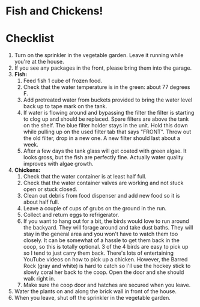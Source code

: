 # Fish and Chickens!

# Checklist

1. Turn on the sprinkler in the vegetable garden.  Leave it running while you're at the house.
2. If you see any packages in the front, please bring them into the garage.
3. **Fish:**
    1. Feed fish 1 cube of frozen food.
    2. Check that the water temperature is in the green: about 77 degrees F.
    3. Add pretreated water from buckets provided to bring the water level back up to tape mark on the tank.
    4. If water is flowing around and bypassing the filter the filter is starting to clog up
       and should be replaced.  Spare filters are above the tank on the shelf.
       The blue filter holder stays in the unit.  Hold this down while pulling up
       on the used filter tab that says "FRONT".
       Throw out the old filter, drop in a new one.  A new filter should
       last about a week.
    5. After a few days the tank glass will get coated with green algae.
       It looks gross, but the fish are perfectly fine.
       Actually water quality improves with algae growth.
4. **Chickens:**
    1. Check that the water container is at least half full.
    2. Check that the water container valves are working and not stuck open or stuck closed.
    3. Clean out debris from food dispenser and add new food so it is about half full.
    4. Leave a couple of cups of grubs on the ground in the run.
    5. Collect and return eggs to refrigerator.
    6. If you want to hang out for a bit, the birds would love to run around the backyard.
       They will forage around and take dust baths.  They will stay in the general area
       and you won't have to watch them too closely.  It can be somewhat of a hassle to get
       them back in the coop, so this is totally optional.  3 of the 4 birds are easy to pick
       up so I tend to just carry them back.
       There's lots of entertaining YouTube videos on how to pick up a chicken.
       However, the Barred Rock (gray and white) is hard
       to catch so I'll use the hockey stick to slowly coral her back to the coop.
       Open the door and she should walk right in.
    7. Make sure the coop door and hatches are secured when you leave.
5. Water the plants on and along the brick wall in front of the house.
6. When you leave, shut off the sprinkler in the vegetable garden.


